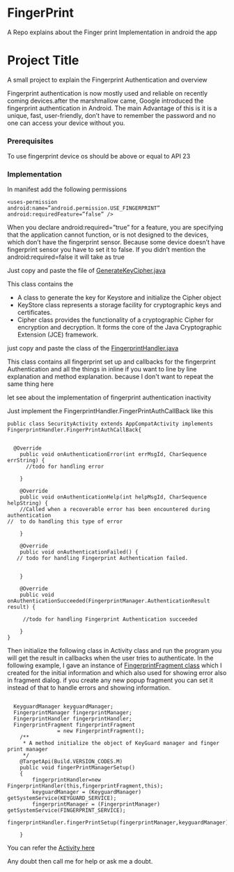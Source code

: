 # FingerPrint
A Repo explains about the Finger print Implementation in android the app
# Project Title
A small project to explain the Fingerprint Authentication and overview

Fingerprint authentication is now mostly used and reliable on recently coming devices.after the marshmallow came, Google introduced the fingerprint authentication in Android. The main Advantage of this is it is a unique, fast, user-friendly, don’t have to remember the password and no one can access your device without you.

### Prerequisites
To use fingerprint device os should be above or equal to API 23

### Implementation
In manifest add the following permissions

```
<uses-permission
android:name=”android.permission.USE_FINGERPRINT”
android:requiredFeature=”false” />

```

When you declare android:required=”true” for a feature, you are specifying that the application cannot function, or is not designed to the devices, which don’t have the fingerprint sensor. Because some device doesn’t have fingerprint sensor you have to set it to false. If you didn’t mention the android:required=false it will take as true

Just copy and paste the file of [GenerateKeyCipher.java](https://github.com/arunpandian22/FingerPrint/blob/master/app/src/main/java/me/arun/androidexploredutil/FingerPrint/GenerateKeyCipher.java)

This class contains the

* A class to generate the key for Keystore and initialize the Cipher object
* KeyStore class represents a storage facility for cryptographic keys and certificates.
* Cipher class provides the functionality of a cryptographic Cipher for encryption and decryption. It forms the core of the Java Cryptographic Extension (JCE) framework.

just copy and paste the class of the [FingerprintHandler.java](https://github.com/arunpandian22/FingerPrint/blob/master/app/src/main/java/me/arun/securitytestapp/FingerprintHandler.java)


This class contains all fingerprint set up and callbacks for the fingerprint Authentication and all the things in inline if you want to line by line explanation and method explanation. because I don't want to repeat the same thing here

let see about the implementation of fingerprint authentication inactivity

Just implement the FingerprintHandler.FingerPrintAuthCallBack like this

```
public class SecurityActivity extends AppCompatActivity implements FingerprintHandler.FingerPrintAuthCallBack{


  @Override
    public void onAuthenticationError(int errMsgId, CharSequence errString) {
      //todo for handling error

    }

    @Override
    public void onAuthenticationHelp(int helpMsgId, CharSequence helpString) {
    //Called when a recoverable error has been encountered during authentication
//  to do handling this type of error

    }

    @Override
    public void onAuthenticationFailed() {
   // todo for handling Fingerprint Authentication failed.
     

    }

    @Override
    public void onAuthenticationSucceeded(FingerprintManager.AuthenticationResult result) {

     //todo for handling Fingerprint Authentication succeeded
      
    }
}

```

Then initialize the following class in Activity class and run the program you will get the result in callbacks when the user tries to authenticate. In the following example, I gave an instance of [FingerprintFragment class](https://github.com/arunpandian22/FingerPrint/blob/master/app/src/main/java/me/arun/securitytestapp/FingerprintFragment.java) which I created for the initial information and which also used for showing error also in fragment dialog. if you create any new popup fragment you can set it instead of that to handle errors and showing information.

```

  KeyguardManager keyguardManager;
  FingerprintManager fingerprintManager;
  FingerprintHandler fingerprintHandler;
  FingerprintFragment fingerprintFragment
                = new FingerprintFragment();
    /**
     * A method initialize the object of KeyGuard manager and finger print manager
     */
    @TargetApi(Build.VERSION_CODES.M)
    public void fingerPrintManagerSetup()
    {
        fingerprintHandler=new FingerprintHandler(this,fingerprintFragment,this);
        keyguardManager = (KeyguardManager) getSystemService(KEYGUARD_SERVICE);
        fingerprintManager = (FingerprintManager) getSystemService(FINGERPRINT_SERVICE);
        fingerprintHandler.fingerPrintSetup(fingerprintManager,keyguardManager);

    }

```

You can refer the [Activity here](https://github.com/arunpandian22/FingerPrint/blob/master/app/src/main/java/me/arun/securitytestapp/SecurityActivity.java)


Any doubt then call me for help or ask me a doubt.
